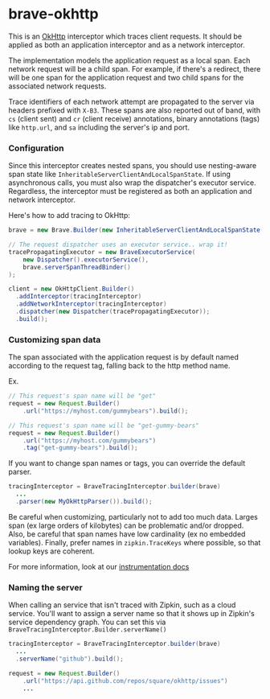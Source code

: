 # brave-okhttp #
This is an [OkHttp](https://github.com/square/okhttp) interceptor which
traces client requests. It should be applied as both an application
interceptor and as a network interceptor.

The implementation models the application request as a local span. Each
network request will be a child span. For example, if there's a redirect,
there will be one span for the application request and two child spans
for the associated network requests.

Trace identifiers of each network attempt are propagated to the server
via headers prefixed with `X-B3`. These spans are also reported out of
band, with `cs` (client sent) and `cr` (client receive) annotations,
binary annotations (tags) like `http.url`, and `sa` including the
server's ip and port.

### Configuration
Since this interceptor creates nested spans, you should use nesting-aware
span state like `InheritableServerClientAndLocalSpanState`. If using
asynchronous calls, you must also wrap the dispatcher's executor
service. Regardless, the interceptor must be registered as both an
application and network interceptor. 

Here's how to add tracing to OkHttp:
```java
brave = new Brave.Builder(new InheritableServerClientAndLocalSpanState(localEndpoint))..

// The request dispatcher uses an executor service.. wrap it!
tracePropagatingExecutor = new BraveExecutorService(
    new Dispatcher().executorService(),
    brave.serverSpanThreadBinder()
);

client = new OkHttpClient.Builder()
  .addInterceptor(tracingInterceptor)
  .addNetworkInterceptor(tracingInterceptor)
  .dispatcher(new Dispatcher(tracePropagatingExecutor));
  .build();
```

### Customizing span data
The span associated with the application request is by default named
according to the request tag, falling back to the http method name.

Ex.
```java
// This request's span name will be "get"
request = new Request.Builder()
    .url("https://myhost.com/gummybears").build();

// This request's span name will be "get-gummy-bears"
request = new Request.Builder()
    .url("https://myhost.com/gummybears")
    .tag("get-gummy-bears").build();
```

If you want to change span names or tags, you can override the default
parser.
```java
tracingInterceptor = BraveTracingInterceptor.builder(brave)
  ...
  .parser(new MyOkHttpParser()).build();
```

Be careful when customizing, particularly not to add too much data.
Larges span (ex large orders of kilobytes) can be problematic and/or
dropped. Also, be careful that span names have low cardinality (ex no
embedded variables). Finally, prefer names in `zipkin.TraceKeys` where
possible, so that lookup keys are coherent.

For more information, look at our
[instrumentation docs](http://zipkin.io/pages/instrumenting.html)

### Naming the server
When calling an service that isn't traced with Zipkin, such as a cloud
service. You'll want to assign a server name so that it shows up in
Zipkin's service dependency graph. You can set this via
`BraveTracingInterceptor.Builder.serverName()`

```java
tracingInterceptor = BraveTracingInterceptor.builder(brave)
  ...
  .serverName("github").build();

request = new Request.Builder()
    .url("https://api.github.com/repos/square/okhttp/issues")
    ...
```

